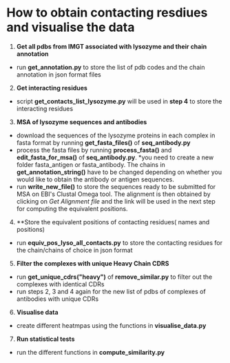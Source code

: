 # How to obtain contacting resdiues and visualise the data
1. **Get all pdbs from IMGT associated with lysozyme and their chain annotation**
- run **get_annotation.py** to store the list of pdb codes and the chain annotation in json format files
2. **Get interacting residues**
- script **get_contacts_list_lysozyme.py** will be used in **step 4** to store the interacting residues
3. **MSA of lysozyme sequences and antibodies**
- download the sequences of the lysozyme proteins in each complex in fasta format by running **get_fasta_files()** of **seq_antibody.py**
- process the fasta files by running **process_fasta()** and **edit_fasta_for_msa()** of **seq_antibody.py**. *you need to create a new folder fasta_antigen or fasta_antibody. The chains in **get_annotation_string()** have to be changed depending on whether you would like to obtain the antibody or antigen sequences.
- run **write_new_file()** to store the sequences ready to be submitted for MSA on EBI's Clustal Omega tool. The alignment is then obtained by clicking on *Get Alignment file* and the link will be used in the next step for computing the equivalent positions.
4. **Store the equivalent positions of contacting residues( names and positions) 
- run **equiv_pos_lyso_all_contacts.py** to store the contacting residues for the chain/chains of choice in json format
5. **Filter the complexes with unique Heavy Chain CDRS**
- run **get_unique_cdrs("heavy")** of **remove_similar.py** to filter out the complexes with identical CDRs
- run steps 2, 3 and 4 again for the new list of pdbs of complexes of antibodies with unique CDRs
6. **Visualise data**
- create different heatmpas using the functions in **visualise_data.py**
7. **Run statistical tests**
- run the different functions in **compute_similarity.py**
